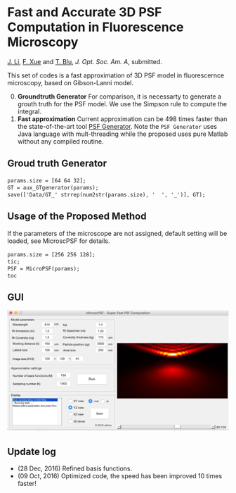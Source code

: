 Fast and Accurate 3D PSF Computation in Fluorescence Microscopy
=============
[J. Li](http://www.ee.cuhk.edu.hk/~jzli/), [F. Xue](https://www.researchgate.net/profile/Feng_Xue17) and [T. Blu](http://www.ee.cuhk.edu.hk/~tblu/monsite/phps/index.php), _J. Opt. Soc. Am. A_, submitted.

This set of codes is a fast approximation of 3D PSF model in fluorescernce microscopy, based on Gibson-Lanni model.

0. **Groundtruth Generator** For comparison, it is necessarty to generate a grouth truth for the PSF model. We use the Simpson rule to compute the integral. 
0. **Fast approximation** Current approximation can be 498 times faster than the state-of-the-art tool [PSF Generator](http://bigwww.epfl.ch/algorithms/psfgenerator/). 
    Note the `PSF Generator` uses Java language with mult-threading while the proposed uses pure Matlab without any compiled routine.

Groud truth Generator
-------

```
params.size = [64 64 32];
GT = aux_GTgenerator(params);
save(['Data/GT_' strrep(num2str(params.size), '  ', '_')], GT);
```

Usage of the Proposed Method
-----------

If the parameters of the microscope are not assigned, default setting will be loaded, see MicroscPSF for details.

```
params.size = [256 256 128];
tic;
PSF = MicroPSF(params);
toc
```
GUI
-----------
![GUI of MicroscPSF](GUI/screenshot.jpg?raw=true "GUI")


Update log
-----------
- (28 Dec, 2016) Refined basis functions. 
- (09 Oct, 2016) Optimized code, the speed has been improved 10 times faster!

